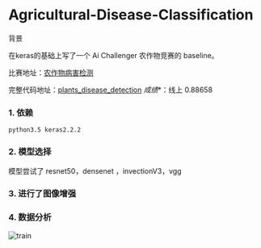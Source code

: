 # Agricultural-Disease-Classification
背景

在keras的基础上写了一个 Ai Challenger 农作物竞赛的 baseline。

比赛地址：[农作物病害检测](https://challenger.ai/competition/pdr2018)

完整代码地址：[plants_disease_detection](https://github.com/bochuanwu/Agricultural-Disease-Classification/)
*成绩**：线上 0.88658
### 1. 依赖

    python3.5 keras2.2.2
### 2. 模型选择

模型尝试了 resnet50，densenet ，invectionV3，vgg
### 3. 进行了图像增强

### 4. 数据分析
![train](https://github.com/bochuanwu/Agricultural-Disease-Classification/tree/master/dataset/test.png)
